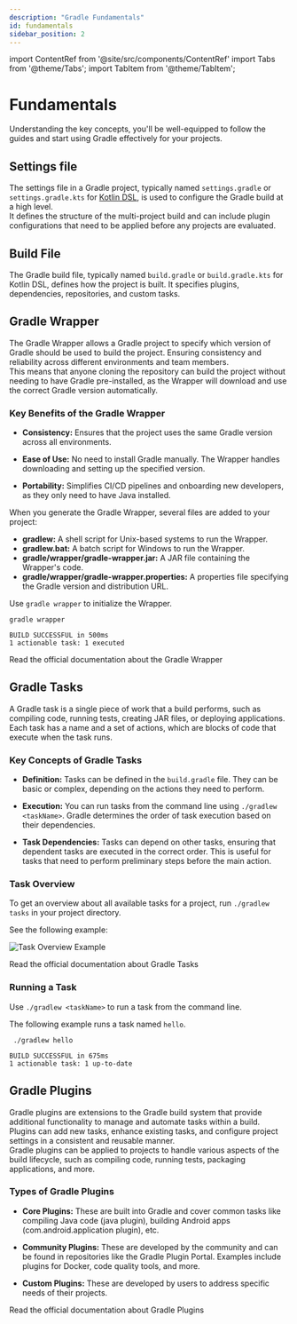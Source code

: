 ```yaml
---
description: "Gradle Fundamentals"
id: fundamentals
sidebar_position: 2
---
```


import ContentRef from '@site/src/components/ContentRef'
import Tabs from '@theme/Tabs';
import TabItem from '@theme/TabItem';

# Fundamentals

Understanding the key concepts, you'll be well-equipped to follow the guides and start using Gradle effectively for your projects.

## Settings file

The settings file in a Gradle project, typically named `settings.gradle` or `settings.gradle.kts` for [Kotlin DSL](https://docs.gradle.org/current/userguide/kotlin_dsl.html "Link to the Kotlin DSL docs"),
is used to configure the Gradle build at a high level.<br />
It defines the structure of the multi-project build and can include plugin configurations that need to be applied before any projects are evaluated.

## Build File

The Gradle build file, typically named `build.gradle` or `build.gradle.kts` for Kotlin DSL, defines how the project is built.
It specifies plugins, dependencies, repositories, and custom tasks.

## Gradle Wrapper

The Gradle Wrapper allows a Gradle project to specify which version of Gradle should be used to build the project.
Ensuring consistency and reliability across different environments and team members.<br />
This means that anyone cloning the repository can build the project without needing to have Gradle pre-installed, as the Wrapper will download and use the correct Gradle version automatically.

<h3>Key Benefits of the Gradle Wrapper</h3>

- **Consistency:** Ensures that the project uses the same Gradle version across all environments.

- **Ease of Use:** No need to install Gradle manually. The Wrapper handles downloading and setting up the specified version.

- **Portability:** Simplifies CI/CD pipelines and onboarding new developers, as they only need to have Java installed.

When you generate the Gradle Wrapper, several files are added to your project:

- **gradlew:** A shell script for Unix-based systems to run the Wrapper.
- **gradlew.bat:** A batch script for Windows to run the Wrapper.
- **gradle/wrapper/gradle-wrapper.jar:** A JAR file containing the Wrapper's code.
- **gradle/wrapper/gradle-wrapper.properties:** A properties file specifying the Gradle version and distribution URL.

Use `gradle wrapper` to initialize the Wrapper.

<Tabs>
<TabItem value="Command">

```shell title="CLI"
gradle wrapper
```

</TabItem>
<TabItem value="Output">

```shell title="Output"
BUILD SUCCESSFUL in 500ms
1 actionable task: 1 executed
```

</TabItem>
</Tabs>

<ContentRef url="https://docs.gradle.org/current/userguide/gradle_wrapper.html">Read the official documentation about the Gradle Wrapper</ContentRef>

## Gradle Tasks

<!-- vale off -->

A Gradle task is a single piece of work that a build performs, such as compiling code, running tests, creating JAR files, or deploying applications.
Each task has a name and a set of actions, which are blocks of code that execute when the task runs.

<!-- vale on -->

<h3>Key Concepts of Gradle Tasks</h3>

- **Definition:** Tasks can be defined in the `build.gradle` file. They can be basic or complex, depending on the actions they need to perform.

- **Execution:** You can run tasks from the command line using `./gradlew <taskName>`. Gradle determines the order of task execution based on their dependencies.

- **Task Dependencies:** Tasks can depend on other tasks, ensuring that dependent tasks are executed in the correct order. This is useful for tasks that need to perform preliminary steps before the main action.

### Task Overview

To get an overview about all available tasks for a project, run `./gradlew tasks` in your project directory.

See the following example:

![Task Overview Example](/img/gradle-tasks-example.png)

<ContentRef url="https://docs.gradle.org/current/userguide/tutorial_using_tasks.html">Read the official documentation about Gradle Tasks</ContentRef>

### Running a Task

Use `./gradlew <taskName>` to run a task from the command line.

The following example runs a task named `hello`.

<Tabs>
<TabItem value="Command">

```shell title="CLI"
 ./gradlew hello
 ```

</TabItem>

<TabItem value="Output">

```shell
BUILD SUCCESSFUL in 675ms
1 actionable task: 1 up-to-date
```

</TabItem>
</Tabs>

## Gradle Plugins

Gradle plugins are extensions to the Gradle build system that provide additional functionality to manage and automate tasks within a build.
Plugins can add new tasks, enhance existing tasks, and configure project settings in a consistent and reusable manner.<br />
Gradle plugins can be applied to projects to handle various aspects of the build lifecycle, such as compiling code, running tests, packaging applications, and more.

<h3>Types of Gradle Plugins</h3>

- **Core Plugins:** These are built into Gradle and cover common tasks like compiling Java code (java plugin), building Android apps (com.android.application plugin), etc.

- **Community Plugins:** These are developed by the community and can be found in repositories like the Gradle Plugin Portal. Examples include plugins for Docker, code quality tools, and more.

- **Custom Plugins:** These are developed by users to address specific needs of their projects.

<ContentRef url="https://docs.gradle.org/current/userguide/custom_plugins.html">Read the official documentation about Gradle Plugins</ContentRef>
